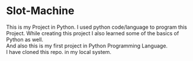 # Slot-Machine
This is my Project in Python. I used python code/language to program this Project.
While creating this project I also learned some of the basics of Python as well. <br> And also this is my first project in Python Programming Language.</br>
I have cloned this repo. in my local system.
